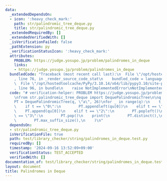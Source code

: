 ```yaml
---
data:
  _extendedDependsOn:
  - icon: ':heavy_check_mark:'
    path: str/palindromic_tree_deque.py
    title: str/palindromic_tree_deque.py
  _extendedRequiredBy: []
  _extendedVerifiedWith: []
  _isVerificationFailed: false
  _pathExtension: py
  _verificationStatusIcon: ':heavy_check_mark:'
  attributes:
    PROBLEM: https://judge.yosupo.jp/problem/palindromes_in_deque
    links:
    - https://judge.yosupo.jp/problem/palindromes_in_deque
  bundledCode: "Traceback (most recent call last):\n  File \"/opt/hostedtoolcache/PyPy/3.10.14/x64/lib/pypy3.10/site-packages/onlinejudge_verify/documentation/build.py\"\
    , line 76, in _render_source_code_stat\n    bundled_code = language.bundle(\n\
    \  File \"/opt/hostedtoolcache/PyPy/3.10.14/x64/lib/pypy3.10/site-packages/onlinejudge_verify/languages/python.py\"\
    , line 96, in bundle\n    raise NotImplementedError\nNotImplementedError\n"
  code: "# verification-helper: PROBLEM https://judge.yosupo.jp/problem/palindromes_in_deque\n\
    \nfrom str.palindromic_tree_deque import DequePalindromicTree\n\nq = int(input())\n\
    PT = DequePalindromicTree(q, \"a\", 26)\nfor _ in range(q):\n    t, *qu = input().split()\n\
    \    if t == \"0\":\n        PT.appendleft(qu[0])\n    elif t == \"1\":\n    \
    \    PT.append(qu[0])\n    elif t == \"2\":\n        PT.popleft()\n    elif t\
    \ == \"3\":\n        PT.pop()\n    print(\n        PT.distinct(),\n        PT.max_prefix_size(),\n\
    \        PT.max_suffix_size(),\n    )\n"
  dependsOn:
  - str/palindromic_tree_deque.py
  isVerificationFile: true
  path: test/library_checker/string/palindromes_in_deque.test.py
  requiredBy: []
  timestamp: '2024-09-16 13:52:09+09:00'
  verificationStatus: TEST_ACCEPTED
  verifiedWith: []
documentation_of: test/library_checker/string/palindromes_in_deque.test.py
layout: document
title: Palindromes in Deque
---
```

